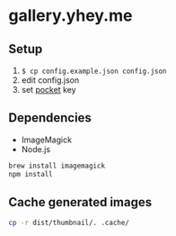# gallery.yhey.me

## Setup

1. `$ cp config.example.json config.json`
1. edit config.json
1. set [pocket](https://getpocket.com/) key

## Dependencies

- ImageMagick
- Node.js

```bash
brew install imagemagick
npm install
```

## Cache generated images

```bash
cp -r dist/thumbnail/. .cache/
```
